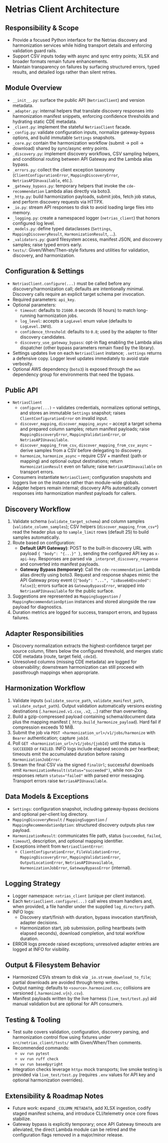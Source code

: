 # Netrias Client Architecture

## Responsibility & Scope
- Provide a focused Python interface for the Netrias discovery and harmonization services while hiding transport details and enforcing validation guard rails.
- Support CSV inputs today with async and sync entry points; XLSX and broader formats remain future enhancements.
- Maintain transparency on failures by surfacing structured errors, typed results, and detailed logs rather than silent retries.

## Module Overview
- `__init__.py`: surface the public API (`NetriasClient`) and version metadata.
- `_adapter.py`: internal helpers that translate discovery responses into harmonization manifest snippets, enforcing confidence thresholds and hydrating static CDE metadata.
- `_client.py`: implement the stateful `NetriasClient` facade.
- `_config.py`: validate configuration inputs, normalize gateway-bypass options, and build immutable `Settings` snapshots.
- `_core.py`: contain the harmonization workflow (submit → poll → download) shared by sync/async entry points.
- `_discovery.py`: implement discovery workflows, CSV sampling helpers, and conditional routing between API Gateway and the Lambda alias bypass.
- `_errors.py`: collect the client exception taxonomy (`ClientConfigurationError`, `MappingDiscoveryError`, `NetriasAPIUnavailable`, etc.).
- `_gateway_bypass.py`: temporary helpers that invoke the `cde-recommendation` Lambda alias directly via boto3.
- `_http.py`: build harmonization payloads, submit jobs, fetch job status, and perform discovery requests via HTTPX.
- `_io.py`: stream API responses to disk to avoid loading large files into memory.
- `_logging.py`: create a namespaced logger (`netrias_client`) that honors configured log level.
- `_models.py`: define typed dataclasses (`Settings`, `MappingDiscoveryResult`, `HarmonizationResult`, …).
- `_validators.py`: guard filesystem access, manifest JSON, and discovery samples; raise typed errors early.
- `tests/`: Given/When/Then-style fixtures and utilities for validation, discovery, and harmonization.

## Configuration & Settings
- `NetriasClient.configure(...)` must be called before any discovery/harmonization call; defaults are intentionally minimal. Discovery calls require an explicit target schema per invocation.
- Required parameters: `api_key`.
- Optional parameters:
  - `timeout`: defaults to `21600.0` seconds (6 hours) to match long-running harmonization jobs.
  - `log_level`: accepts a `LogLevel` enum value (defaults to `LogLevel.INFO`).
  - `confidence_threshold`: defaults to `0.8`; used by the adapter to filter discovery candidates.
  - `discovery_use_gateway_bypass`: opt-in flag enabling the Lambda alias dispatcher (other bypass parameters remain fixed by the library).
- Settings updates live on each `NetriasClient` instance; `.settings` returns a defensive copy. Logger level updates immediately to avoid stale verbosity.
- Optional AWS dependency (`boto3`) is exposed through the `aws` dependency group for environments that need the bypass.

## Public API
- `NetriasClient`
  - `configure(...)` – validates credentials, normalizes optional settings, and stores an immutable `Settings` snapshot; raises `ClientConfigurationError` on invalid input.
  - `discover_mapping`, `discover_mapping_async` – accept a target schema and prepared column samples; return manifest payloads; raise `MappingDiscoveryError`, `MappingValidationError`, or `NetriasAPIUnavailable`.
  - `discover_mapping_from_csv`, `discover_mapping_from_csv_async` – derive samples from a CSV before delegating to discovery.
  - `harmonize`, `harmonize_async` – require CSV + manifest (path or mapping) and optional output destinations; return `HarmonizationResult` even on failure; raise `NetriasAPIUnavailable` on transport errors.
- Consumers instantiate `NetriasClient`; configuration snapshots and loggers live on the instance rather than module-wide globals.
- Adapter helpers remain internal; discovery APIs automatically convert responses into harmonization manifest payloads for callers.

## Discovery Workflow
1. Validate schema (`validate_target_schema`) and column samples (`validate_column_samples`); CSV helpers (`discover_mapping_from_csv*`) read the header plus up to `sample_limit` rows (default 25) to build samples automatically.
2. Route based on configuration:
   - **Default (API Gateway)**: POST to the built-in discovery URL with payload `{ "body": "{...}" }`, sending the configured API key as `x-api-key`. Responses are parsed via `_interpret_discovery_response` and converted into manifest payloads.
   - **Gateway Bypass (temporary)**: Call the `cde-recommendation` Lambda alias directly using boto3. Request and response shapes mimic the API Gateway proxy event (`{"body": "...", "isBase64Encoded": false}`); errors surface as `GatewayBypassError`, wrapped into `NetriasAPIUnavailable` for the public surface.
3. Suggestions are represented as `MappingSuggestion` / `MappingRecommendationOption` instances and stored alongside the raw payload for diagnostics.
4. Duration metrics are logged for success, transport errors, and bypass failures.

## Adapter Responsibilities
- Discovery normalization extracts the highest-confidence target per source column, filters below the configured threshold, and merges static CDE metadata (route, target field, `cdeId`).
- Unresolved columns (missing CDE metadata) are logged for observability; downstream harmonization can still proceed with passthrough mappings when appropriate.

## Harmonization Workflow
1. Validate inputs (`validate_source_path`, `validate_manifest_path`, `validate_output_path`). Output validation automatically versions existing destinations (`.harmonized.v1.csv`, `.v2`, …) rather than overwriting.
2. Build a gzip-compressed payload containing schema/document data plus the mapping manifest (`_http.build_harmonize_payload`). Hard fail if compression exceeds 10 MiB.
3. Submit the job via `POST <harmonization_url>/v1/jobs/harmonize` with `Bearer` authentication; capture `jobId`.
4. Poll `GET <harmonization_url>/v1/jobs/{jobId}` until the status is `SUCCEEDED` or `FAILED`. INFO logs include elapsed seconds per heartbeat; timeouts emit the accumulated duration before raising `HarmonizationJobError`.
5. Stream the final CSV via the signed `finalUrl`; successful downloads emit `HarmonizationResult(status="succeeded")`, while non-2xx responses return `status="failed"` with parsed error messaging. Transport errors raise `NetriasAPIUnavailable`.

## Data Models & Exceptions
- `Settings`: configuration snapshot, including gateway-bypass decisions and optional per-client log directory.
- `MappingDiscoveryResult` / `MappingSuggestion` / `MappingRecommendationOption`: structured discovery outputs plus raw payload.
- `HarmonizationResult`: communicates file path, status (`succeeded`, `failed`, `timeout`), description, and optional mapping identifier.
- Exceptions inherit from `NetriasClientError`:
  - `ClientConfigurationError`, `FileValidationError`, `MappingDiscoveryError`, `MappingValidationError`, `OutputLocationError`, `NetriasAPIUnavailable`, `HarmonizationJobError`, `GatewayBypassError` (internal).

## Logging Strategy
- Logger namespace: `netrias_client` (unique per client instance).
- Each `NetriasClient.configure(...)` call wires stream handlers and, when provided, a file handler under the supplied `log_directory` path.
- INFO logs:
  - Discovery start/finish with duration, bypass invocation start/finish, adapter decisions.
  - Harmonization start, job submission, polling heartbeats (with elapsed seconds), download completion, and total workflow duration.
- ERROR logs precede raised exceptions; unresolved adapter entries are logged at INFO for visibility.

## Output & Filesystem Behavior
- Harmonized CSVs stream to disk via `_io.stream_download_to_file`; partial downloads are avoided through temp writes.
- Output naming: defaults to `<source>.harmonized.csv`; collisions are versioned (`.harmonized.v{n}.csv`).
- Manifest payloads written by the live harness (`live_test/test.py`) aid manual validation but are optional for API consumers.

## Testing & Tooling
- Test suite covers validation, configuration, discovery parsing, and harmonization control flow using fixtures under `src/netrias_client/tests/` with Given/When/Then comments.
- Recommended commands:
  - `uv run pytest`
  - `uv run ruff check`
  - `uv run basedpyright`
- Integration checks leverage `httpx` mock transports; live smoke testing is provided via `live_test/test.py` (requires `.env` values for API key and optional harmonization overrides).

## Extensibility & Roadmap Notes
- Future work: expand `_COLUMN_METADATA`, add XLSX ingestion, codify staged manifest schema, and introduce CLI/telemetry once core flows stabilize.
- Gateway bypass is explicitly temporary; once API Gateway timeouts are alleviated, the direct Lambda module can be retired and the configuration flags removed in a major/minor release.
